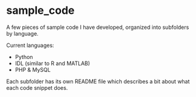# sample_code

A few pieces of sample code I have developed, organized into subfolders by language.

Current languages:
- Python
- IDL (similar to R and MATLAB)
- PHP & MySQL

Each subfolder has its own README file which describes a bit about what each code snippet does.
